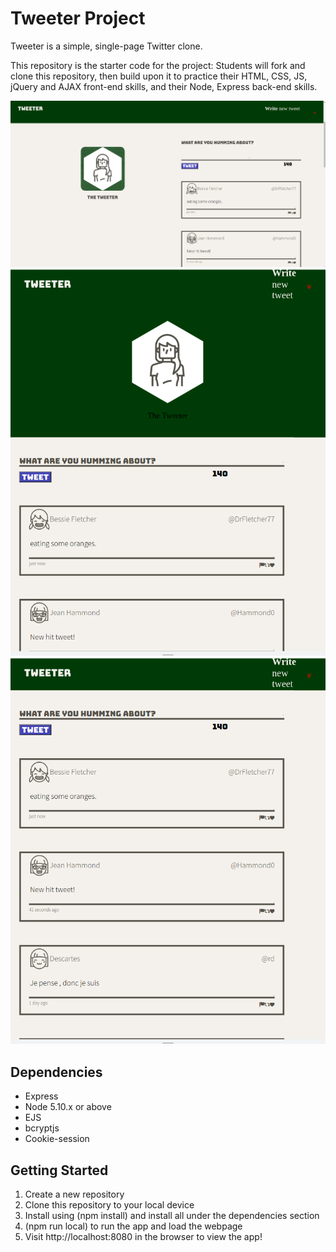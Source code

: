 # Tweeter Project

Tweeter is a simple, single-page Twitter clone.

This repository is the starter code for the project: Students will fork and clone this repository, then build upon it to practice their HTML, CSS, JS, jQuery and AJAX front-end skills, and their Node, Express back-end skills.


![alt text](https://github.com/ahirsi1215/tweeter/blob/master/public/images/ss1.png?raw=true)
![alt text](https://github.com/ahirsi1215/tweeter/blob/master/public/images/ss2.png?raw=true)
![alt text](https://github.com/ahirsi1215/tweeter/blob/master/public/images/ss3.png?raw=true)
## Dependencies

- Express
- Node 5.10.x or above
- EJS
- bcryptjs
- Cookie-session

## Getting Started
1. Create a new repository
2. Clone this repository to your local device
3. Install using (npm install) and install all under the dependencies section
4. (npm run local) to run the app and load the webpage
5. Visit http://localhost:8080 in the browser to view the app!